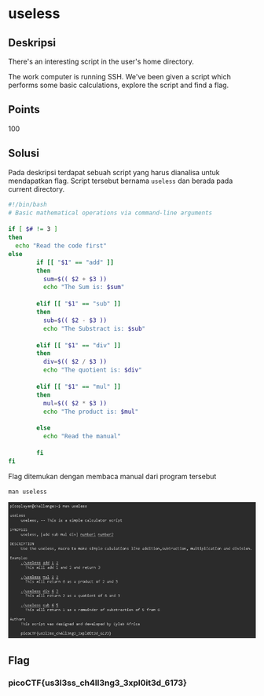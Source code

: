 # useless

## Deskripsi
There's an interesting script in the user's home directory.

The work computer is running SSH. We've been given a script which performs some basic calculations, explore the script and find a flag.

## Points
100

## Solusi
Pada deskripsi terdapat sebuah script yang harus dianalisa untuk mendapatkan flag. Script tersebut bernama `useless` dan berada pada current directory.

```bash
#!/bin/bash
# Basic mathematical operations via command-line arguments

if [ $# != 3 ]
then
  echo "Read the code first"
else
        if [[ "$1" == "add" ]]
        then 
          sum=$(( $2 + $3 ))
          echo "The Sum is: $sum"  

        elif [[ "$1" == "sub" ]]
        then 
          sub=$(( $2 - $3 ))
          echo "The Substract is: $sub" 

        elif [[ "$1" == "div" ]]
        then 
          div=$(( $2 / $3 ))
          echo "The quotient is: $div" 

        elif [[ "$1" == "mul" ]]
        then
          mul=$(( $2 * $3 ))
          echo "The product is: $mul" 

        else
          echo "Read the manual"
         
        fi
fi
```

Flag ditemukan dengan membaca manual dari program tersebut
```
man useless
```

![Flag](./man.png)

## Flag
### picoCTF{us3l3ss_ch4ll3ng3_3xpl0it3d_6173}
